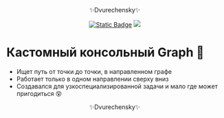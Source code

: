 <p align="center">✨Dvurechensky✨</p>
<p align="center">
    <p align="center">
        <a href="https://sites.google.com/view/dvurechensky" target="_blank"><img alt="Static Badge" src="https://shields.dvurechensky.pro/badge/Dvurechensky-N-blue"></a>
        <img src="https://shields.dvurechensky.pro/badge/Csharp-VS2022-blue?logo=csharp&logoColor=FFFF00">
    </p>
</p>

# Кастомный консольный Graph 🐠
- Ищет путь от точки до точки, в направленном графе
- Работает только в одном направлении сверху вниз
- Создавался для узкоспециализированной задачи и мало где может пригодиться 😵

<p align="center">✨Dvurechensky✨</p>